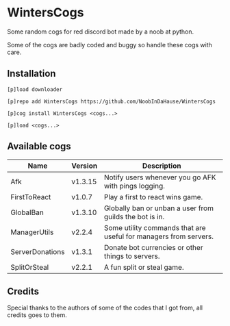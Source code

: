 # WintersCogs

Some random cogs for red discord bot made by a noob at python.

Some of the cogs are badly coded and buggy so handle these cogs with care.

## Installation

```
[p]load downloader

[p]repo add WintersCogs https://github.com/NoobInDaHause/WintersCogs

[p]cog install WintersCogs <cogs...>

[p]load <cogs...>
```

## Available cogs

| Name            |  Version  | Description                                                      |
| --------------- | --------- | ---------------------------------------------------------------- |
| Afk             |  v1.3.15  | Notify users whenever you go AFK with pings logging.             |
| FirstToReact    |  v1.0.7   | Play a first to react wins game.                                 |
| GlobalBan       |  v1.3.10  | Globally ban or unban a user from guilds the bot is in.          |
| ManagerUtils    |  v2.2.4   | Some utility commands that are useful for managers from servers. |
| ServerDonations |  v1.3.1   | Donate bot currencies or other things to servers.                |
| SplitOrSteal    |  v2.2.1   | A fun split or steal game.                                       |

## Credits

Special thanks to the authors of some of the codes that I got from, all credits goes to them.